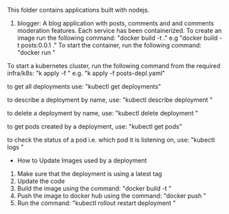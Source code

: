This folder contains applications built with nodejs.

1. blogger: A blog application with posts, comments and and comments moderation features.
Each service has been containerized.
 To create an image run the following command:
  "docker build -t <name of the container> ." e.g "docker build -t posts:0.0.1 ."
 To start the container, run the following command:
  "docker run <name of the image >"

 To start a kubernetes cluster, run the following command from the required infra/k8s:
  "k apply -f <name of deployment configuration file>" e.g. "k apply -f posts-depl.yaml"

  to get all deployments use: "kubectl get deployments"

  to describe a deployment by name, use: "kubectl describe deployment <deployment name>"
  
  to delete a deployment by name, use: "kubectl delete deployment <deployment name>"

  to get pods created by a deployment, use: "kubectl get pods"

  to check the status of a pod i.e. which pod it is listening on, use: "kubectl logs <pod name from the get pods command>"

- How to Update Images used by a deployment
 1. Make sure that the deployment is using a latest tag
 2. Update the code
 3. Build the image using the command: "docker build -t <image name>"
 4. Push the image to docker hub using the command: "docker push <image name>"
 5. Run the command: "kubectl rollout restart deployment <deployment name>"


